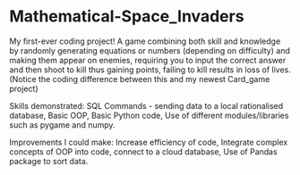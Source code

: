 # Mathematical-Space_Invaders
My first-ever coding project!
A game combining both skill and knowledge by randomly generating equations or numbers (depending on difficulty) and making them appear on enemies, requiring you to input the correct answer and then shoot to kill thus gaining points, failing to kill results in loss of lives. (Notice the coding difference between this and my newest Card_game project)

Skills demonstrated:
SQL Commands - sending data to a local rationalised database, 
Basic OOP, 
Basic Python code, 
Use of different modules/libraries such as pygame and numpy. 

Improvements I could make:
Increase efficiency of code, 
Integrate complex concepts of OOP into code, 
connect to a cloud database,
Use of Pandas package to sort data.
